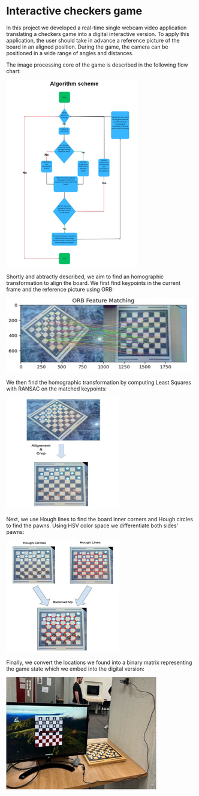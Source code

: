 # Interactive checkers game

In this project we developed a real-time single webcam video application translating a checkers game into a digital interactive version.
To apply this application, the user should take in advance a reference picture of the board in an aligned position.
During the game, the camera can be positioned in a wide range of angles and distances.

The image processing core of the game is described in the following flow chart:

<img src="Algo_flow_chart.jpg" width="350" height="500" />

Shortly and abtractly described, we aim to find an homographic transformation to align the board. We first find keypoints in the current frame and the reference picture using ORB:

<img src="ORB_feature_matching.jpg" width="500" height="200" />

We then find the homographic transformation by computing Least Squares with RANSAC on the matched keypoints:

<img src="aligmnent_and_crop.jpg" width="300" height="300" />

Next, we use Hough lines to find the board inner corners and Hough circles to find the pawns. Using HSV color space we differentiate both sides' pawns:

<img src="hough%20transforms.jpg" width="300" height="300" />

Finally, we convert the locations we found into a binary matrix representing the game state which we embed into the digital version:

<img src="digital_result.jpg" width="400" height="300" />


